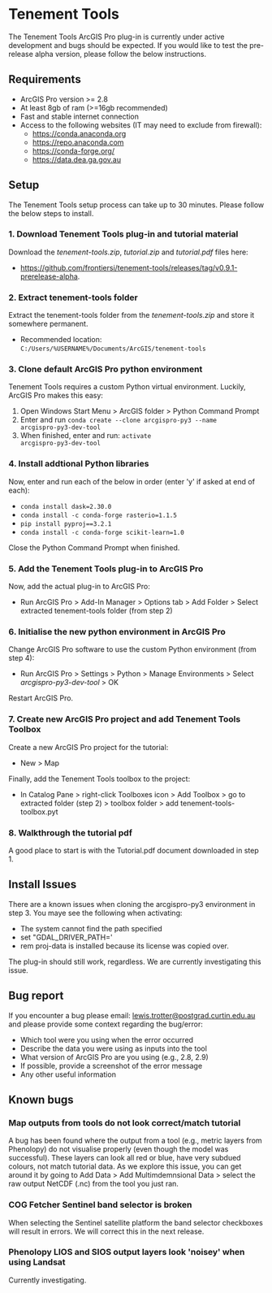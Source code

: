 # Tenement Tools
The Tenement Tools ArcGIS Pro plug-in is currently under active development and bugs should be expected. 
If you would like to test the pre-release alpha version, please follow the below instructions.

## Requirements
* ArcGIS Pro version >= 2.8
* At least 8gb of ram (>=16gb recommended)
* Fast and stable internet connection
* Access to the following websites (IT may need to exclude from firewall):
  * https://conda.anaconda.org
  * https://repo.anaconda.com
  * https://conda-forge.org/
  * https://data.dea.ga.gov.au

## Setup
The Tenement Tools setup process can take up to 30 minutes. Please follow the below steps to install.

### 1. Download Tenement Tools plug-in and tutorial material
Download the <i>tenement-tools.zip</i>, <i>tutorial.zip</i> and <i>tutorial.pdf</i> files here: 
- https://github.com/frontiersi/tenement-tools/releases/tag/v0.9.1-prerelease-alpha.

### 2. Extract tenement-tools folder
Extract the tenement-tools folder from the <i>tenement-tools.zip</i> and store it somewhere permanent.
- Recommended location: <code>C:/Users/%USERNAME%/Documents/ArcGIS/tenement-tools</code>

### 3. Clone default ArcGIS Pro python environment
Tenement Tools requires a custom Python virtual environment. Luckily, ArcGIS Pro makes this easy:
1. Open Windows Start Menu > ArcGIS folder > Python Command Prompt
2. Enter and run <code>conda create --clone arcgispro-py3 --name arcgispro-py3-dev-tool</code>
3. When finished, enter and run: <code>activate arcgispro-py3-dev-tool</code>

### 4. Install addtional Python libraries
Now, enter and run each of the below in order (enter 'y' if asked at end of each):
- <code>conda install dask=2.30.0</code>
- <code>conda install -c conda-forge rasterio=1.1.5</code>
- <code>pip install pyproj==3.2.1</code>
- <code>conda install -c conda-forge scikit-learn=1.0</code>

Close the Python Command Prompt when finished.

### 5. Add the Tenement Tools plug-in to ArcGIS Pro
Now, add the actual plug-in to ArcGIS Pro:
- Run ArcGIS Pro > Add-In Manager > Options tab > Add Folder > Select extracted tenement-tools folder (from step 2)

### 6. Initialise the new python environment in ArcGIS Pro
Change ArcGIS Pro software to use the custom Python environment (from step 4):
- Run ArcGIS Pro > Settings > Python > Manage Environments > Select <i>arcgispro-py3-dev-tool</i> > OK

Restart ArcGIS Pro.

### 7. Create new ArcGIS Pro project and add Tenement Tools Toolbox
Create a new ArcGIS Pro project for the tutorial:
- New > Map 

Finally, add the Tenement Tools toolbox to the project:
- In Catalog Pane > right-click Toolboxes icon > Add Toolbox > go to extracted folder (step 2) > toolbox folder > add tenement-tools-toolbox.pyt

### 8. Walkthrough the tutorial pdf
A good place to start is with the Tutorial.pdf document downloaded in step 1.


## Install Issues
There are a known issues when cloning the arcgispro-py3 environment in step 3. You maye see the following when activating:
- The system cannot find the path specified
- set "GDAL_DRIVER_PATH='
- rem proj-data is installed because its license was copied over.

The plug-in should still work, regardless. We are currently investigating this issue.

## Bug report
If you encounter a bug please email: lewis.trotter@postgrad.curtin.edu.au and please provide some context regarding the bug/error: 
- Which tool were you using when the error occurred
- Describe the data you were using as inputs into the tool
- What version of ArcGIS Pro are you using (e.g., 2.8, 2.9)
- If possible, provide a screenshot of the error message
- Any other useful information

## Known bugs
### Map outputs from tools do not look correct/match tutorial
A bug has been found where the output from a tool (e.g., metric layers from Phenolopy) do not visualise properly (even though the model was successful). These layers can look all red or blue, have very subdued colours, not match tutorial data. As we explore this issue, you can get around it by going to Add Data > Add Multimdemnsional Data > select the raw output NetCDF (.nc) from the tool you just ran.

### COG Fetcher Sentinel band selector is broken
When selecting the Sentinel satellite platform the band selector checkboxes will result in errors. We will correct this in the next release.

### Phenolopy LIOS and SIOS output layers look 'noisey' when using Landsat
Currently investigating.
